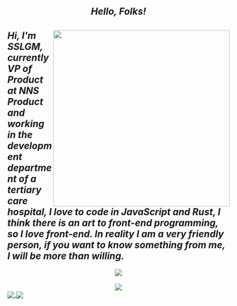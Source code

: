 <h2 align='center'> <i>Hello, Folks!</h2>  

<img align="right" src="https://github-readme-stats.vercel.app/api?username=sslgm&show_icons=true&theme=vue" width="400"/>

 Hi, I'm SSLGM, currently VP of Product at NNS Product and working in the development department of a tertiary care hospital, I love to code in JavaScript and Rust, I think there is an art to front-end programming, so I love front-end. In reality I am a very friendly person, if you want to know something from me, I will be more than willing.
 ---
<div align="center" href="https://github.com/sslgm">
  
</div>
<div align="center" href="https://github.com/sslgm">
  <img src="https://github-readme-streak-stats.herokuapp.com/?user=sslgm&theme=tokyonight_duo" />
</div>
</br>
<div align="center" href="https://github.com/sslgm">
  <img align="center" src="https://activity-graph.herokuapp.com/graph?username=sslgm&theme=github">
</div>

<a href="https://github.com/anuraghazra/github-readme-stats">
  <img align="center" src="https://github-readme-stats.vercel.app/api/pin/?username=sslgm&theme=buefy" />
</a>
<a href="https://github.com/anuraghazra/anuraghazra.github.io">
  <img align="center" src="https://github-readme-stats.vercel.app/api/pin/?username=sslgm&theme=vue" />
</a>
